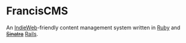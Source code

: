 # FrancisCMS

An [IndieWeb](http://indiewebcamp.com/)-friendly content management system written in [Ruby](https://www.ruby-lang.org/) and ~~[Sinatra](http://www.sinatrarb.com/)~~ [Rails](http://rubyonrails.org).
